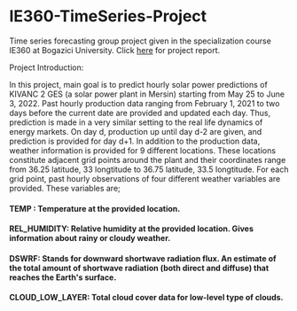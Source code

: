 # IE360-TimeSeries-Project
Time series forecasting group project given in the specialization course IE360 at Bogazici University.
Click [here](https://bu-ie-360.github.io/spring22-bthnsrts/) for project report.

Project Introduction:

In this project, main goal is to predict hourly solar power predictions of KIVANC 2 GES (a solar power plant in Mersin) starting from May 25 to June 3, 2022. Past hourly production data ranging from February 1, 2021 to two days before the current date are provided and updated each day. Thus, prediction is made in a very similar setting to the real life dynamics of energy markets. On day d, production up until day d-2 are given, and prediction is provided for day d+1.
In addition to the production data, weather information is provided for 9 different locations. These locations constitute adjacent grid points around the plant and their coordinates range from 36.25 latitude, 33 longtitude to 36.75 latitude, 33.5 longtitude.
For each grid point, past hourly observations of four different weather variables are provided. These variables are;

#### TEMP : Temperature at the provided location.

#### REL_HUMIDITY: Relative humidity at the provided location. Gives information about rainy or cloudy weather.

#### DSWRF: Stands for downward shortwave radiation flux. An estimate of the total amount of shortwave radiation (both direct and diffuse) that reaches the Earth's surface.

#### CLOUD_LOW_LAYER: Total cloud cover data for low-level type of clouds.

